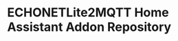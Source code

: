 ECHONETLite2MQTT Home Assistant Addon Repository
====================================================


